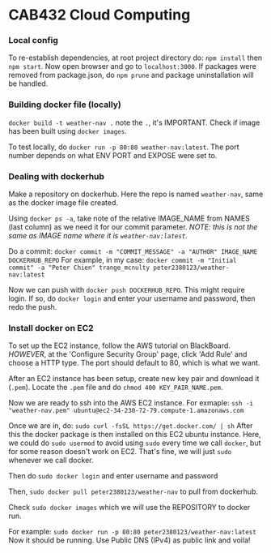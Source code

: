 # CAB432 Cloud Computing
### Local config
To re-establish dependencies, at root project directory do:
`npm install`  then `npm start`. Now open browser and go to `localhost:3000`.
If packages were removed from package.json, do `npm prune` and package uninstallation will be handled.

### Building docker file (locally)
`docker build -t weather-nav .` note the `.`, it's IMPORTANT.
Check if image has been built using `docker images`.

To test locally, do `docker run -p 80:80 weather-nav:latest`. 
The port number depends on what ENV PORT and EXPOSE were set to.

### Dealing with dockerhub
Make a repository on dockerhub. Here the repo is named `weather-nav`, same as the docker image file created.

Using `docker ps -a`, take note of the relative IMAGE_NAME from NAMES (last column) as we need it for our commit parameter. _NOTE: this is not the same as IMAGE name where it is `weather-nav:latest`._

Do a commit:
`docker commit -m "COMMIT_MESSAGE" -a "AUTHOR" IMAGE_NAME DOCKERHUB_REPO`
For example, in my case:
`docker commit -m "Initial commit" -a "Peter Chien" trange_mcnulty peter2380123/weather-nav:latest`

Now we can push with `docker push DOCKERHUB_REPO`. 
This might require login. If so, do `docker login` and enter your username and password, then redo the push.

### Install docker on EC2
To set up the EC2 instance, follow the AWS tutorial on BlackBoard.
*HOWEVER*, at the 'Configure Security Group' page, click 'Add Rule' and choose a HTTP type. The port should default to 80, which is what we want. 

After an EC2 instance has been setup, create new key pair and download it (`.pem`).
Locate the `.pem` file and do `chmod 400 KEY_PAIR_NAME.pem`.

Now we are ready to ssh into the AWS EC2 instance. For exmaple: 
`ssh -i "weather-nav.pem" ubuntu@ec2-34-230-72-79.compute-1.amazonaws.com`

Once we are in, do:
`sudo curl -fsSL https://get.docker.com/ | sh`
After this the docker package is then installed on this EC2 ubuntu instance. 
Here, we could do `sudo usermod` to avoid using `sudo` every time we call `docker`, but for some reason doesn't work on EC2. That's fine, we will just `sudo` whenever we call docker. 

Then do `sudo docker login` and enter username and password

Then, `sudo docker pull peter2380123/weather-nav` to pull from dockerhub.

Check `sudo docker images` which we will use the REPOSITORY to docker run.

For example:
`sudo docker run -p 80:80 peter2380123/weather-nav:latest`
Now it should be running. Use Public DNS (IPv4) as public link and voila!